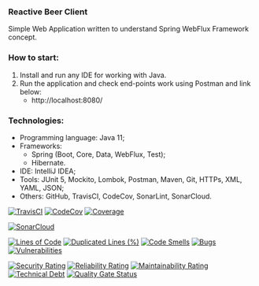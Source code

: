 ### Reactive Beer Client
Simple Web Application written to understand Spring WebFlux Framework concept.



### How to start:
1. Install and run any IDE for working with Java.
2. Run the application and check end-points work using Postman and link below:
   - http://localhost:8080/



### Technologies:
- Programming language: Java 11;
- Frameworks:
  - Spring (Boot, Core, Data, WebFlux, Test);
  - Hibernate.
- IDE: IntelliJ IDEA;
- Tools: JUnit 5, Mockito, Lombok, Postman, Maven, Git, HTTPs, XML, YAML, JSON;
- Others: GitHub, TravisCI, CodeCov, SonarLint, SonarCloud.

[![TravisCI](https://travis-ci.com/gh/Crazy-pro/reactive-beer-client.svg?style=svg)](https://app.travis-ci.com/gh/Crazy-pro/reactive-beer-client)
[![CodeCov](https://codecov.io/gh/Crazy-pro/reactive-beer-client/branch/master/graph/badge.svg)](https://codecov.io/gh/Crazy-pro/reactive-beer-client)
[![Coverage](https://sonarcloud.io/api/project_badges/measure?project=Crazy-pro_reactive-beer-client&metric=coverage)](https://sonarcloud.io/summary/new_code?id=Crazy-pro_reactive-beer-client)

[![SonarCloud](https://sonarcloud.io/images/project_badges/sonarcloud-black.svg)](https://sonarcloud.io/summary/new_code?id=Crazy-pro_reactive-beer-client)

[![Lines of Code](https://sonarcloud.io/api/project_badges/measure?project=Crazy-pro_reactive-beer-client&metric=ncloc)](https://sonarcloud.io/summary/new_code?id=Crazy-pro_reactive-beer-client)
[![Duplicated Lines (%)](https://sonarcloud.io/api/project_badges/measure?project=Crazy-pro_reactive-beer-client&metric=duplicated_lines_density)](https://sonarcloud.io/summary/new_code?id=Crazy-pro_reactive-beer-client)
[![Code Smells](https://sonarcloud.io/api/project_badges/measure?project=Crazy-pro_reactive-beer-client&metric=code_smells)](https://sonarcloud.io/summary/new_code?id=Crazy-pro_reactive-beer-client)
[![Bugs](https://sonarcloud.io/api/project_badges/measure?project=Crazy-pro_reactive-beer-client&metric=bugs)](https://sonarcloud.io/summary/new_code?id=Crazy-pro_reactive-beer-client)
[![Vulnerabilities](https://sonarcloud.io/api/project_badges/measure?project=Crazy-pro_reactive-beer-client&metric=vulnerabilities)](https://sonarcloud.io/summary/new_code?id=Crazy-pro_reactive-beer-client)

[![Security Rating](https://sonarcloud.io/api/project_badges/measure?project=Crazy-pro_reactive-beer-client&metric=security_rating)](https://sonarcloud.io/summary/new_code?id=Crazy-pro_reactive-beer-client)
[![Reliability Rating](https://sonarcloud.io/api/project_badges/measure?project=Crazy-pro_reactive-beer-client&metric=reliability_rating)](https://sonarcloud.io/summary/new_code?id=Crazy-pro_reactive-beer-client)
[![Maintainability Rating](https://sonarcloud.io/api/project_badges/measure?project=Crazy-pro_reactive-beer-client&metric=sqale_rating)](https://sonarcloud.io/summary/new_code?id=Crazy-pro_reactive-beer-client)
[![Technical Debt](https://sonarcloud.io/api/project_badges/measure?project=Crazy-pro_reactive-beer-client&metric=sqale_index)](https://sonarcloud.io/summary/new_code?id=Crazy-pro_reactive-beer-client)
[![Quality Gate Status](https://sonarcloud.io/api/project_badges/measure?project=Crazy-pro_reactive-beer-client&metric=alert_status)](https://sonarcloud.io/summary/new_code?id=Crazy-pro_reactive-beer-client)
